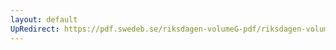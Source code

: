 ```yaml
---
layout: default
UpRedirect: https://pdf.swedeb.se/riksdagen-volumeG-pdf/riksdagen-volumeG-pdf/data/1973/reg_1973__reg_02/reg_1973__reg_02_0216.pdf
---
```

